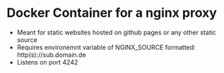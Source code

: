 # Docker Container for a nginx proxy

* Meant for static websites hosted on github pages or any other static source
* Requires environemnt variable of NGINX_SOURCE formatted: http(s)://sub.domain.de
* Listens on port 4242